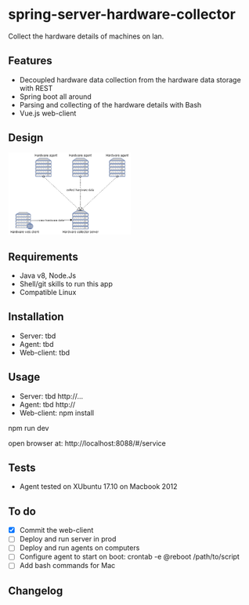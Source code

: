 # spring-server-hardware-collector
Collect the hardware details of machines on lan.

Features
----------------------------------
- Decoupled hardware data collection from the hardware data storage with REST 
- Spring boot all around
- Parsing and collecting of the hardware details with Bash 
- Vue.js web-client

Design
----------------------------------
<img width="250" alt="1st page" src="sshc-diagram.png">


Requirements
----------------------------------
- Java v8, Node.Js
- Shell/git skills to run this app
- Compatible Linux 


Installation
----------------------------------
- Server: tbd
- Agent: tbd
- Web-client: tbd


Usage
----------------------------------
- Server: tbd http://...
- Agent: tbd http://
- Web-client: 
npm install

npm run dev 

open browser at: http://localhost:8088/#/service


Tests
----------------------------------
- Agent tested on XUbuntu 17.10 on Macbook 2012


To do 
----------------------------------
- [x] Commit the web-client
- [ ] Deploy and run server in prod
- [ ] Deploy and run agents on computers
- [ ] Configure agent to start on boot: crontab -e @reboot /path/to/script
- [ ] Add bash commands for Mac

Changelog
-----------------------------------
